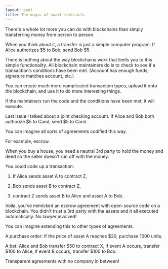 ```yaml
---
layout: post
title: The magic of smart contracts
---
```

There's a whole lot more you can do with blockchains than simply transferring money from person to person. 

When you think about it, a transfer is just a simple computer program. If Alice authorizes $5 to Bob, send Bob $5. 

There is nothing about the way blockchains work that limits you to this simple functionality. All blockchain maintainers do is to check to see if a transaction’s conditions have been met. (Account has enough funds, signature matches account, etc.)

You can create much more complicated transaction types, upload it onto the blockchain, and use it to do more interesting things. 

If the maintainers run the code and the conditions have been met, it will execute.

Last issue I talked about a joint checking account. If Alice and Bob both authorize $5 to Carol, send $5 to Carol. 

You can imagine all sorts of agreements codified this way.

For example, escrow. 

When you buy a house, you need a neutral 3rd party to hold the money and deed so the seller doesn't run off with the money. 


You could code up a transaction:

1) If Alice sends asset A to contract Z,

2) Bob sends asset B to contract Z,

3) contract Z sends asset B to Alice and asset A to Bob. 

Voila, you've mimicked an escrow agreement with open-source code on a blockchain. You didn't trust a 3rd party with the assets and it all executed automatically. No lawyer involved!

You can imagine extending this to other types of agreements.

A purchase order: If the price of asset A reaches $20, purchase 1000 units. 

A bet: Alice and Bob transfer $50 to contract X, if event A occurs, transfer $100 to Alice, if event B occurs, transfer $100 to Bob. 

Transparent agreements with no company in between!
